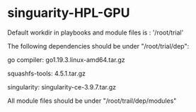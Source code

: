 # singuarity-HPL-GPU

Default workdir in playbooks and module files is : '/root/trial'


The following dependencies should be under "/root/trial/dep":


go compiler: go1.19.3.linux-amd64.tar.gz


squashfs-tools: 4.5.1.tar.gz


singularity: singularity-ce-3.9.7.tar.gz


All module files should be under "/root/trail/dep/modules"
